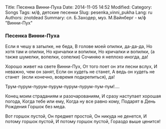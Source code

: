 Title: Песенка Винни-Пуха
Date: 2014-11-05 14:52
Modified: 
Category: Songs
Tags: м/ф, детские песенки
Slug: pesenka_vinni_pukha
Lang: ru
Authors: znotdead
Summary: сл. Б.Заходер, муз. М.Вайнберг - м/ф "Винни-Пух"

### Песенка Винни-Пуха

Если я чешу в затылке, не беда,
В голове моей опилки, да-да-да,
Но хотя там и опилки,
Но кричалки и вопилки,
Но кричалки и вопилки,
(а также шумелки, вопелки, сопелки)
Сочиняю я неплохо иногда, да!

Хорошо живет на свете Винни-Пух,
От того поет он эти песни вслух,
И неважно, чем он занят,
Если он худеть не станет,
А ведь он худеть не станет 
(если конечно, вовремя подкрепиться), да!

Трум-пурум-пурум-пурум-пурум-пурум-пум-пум!....

Конец моим страданиям и разочарованиям,
И сразу наступает хорошая погода,
Когда тебе или ему,
Когда ну все равно кому,
Подарят в День Рождения
Горшок без меда.

Вот горшок пустой,
Он предмет простой,
Он никуда не денется,
И потому горшок пустой,
И потому горшок пустой,
Гораздо выше ценится!